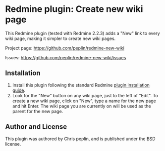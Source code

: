 Redmine plugin: Create new wiki page
=============================

This Redmine plugin (tested with Redmine 2.2.3) adds a "New" link to every wiki
page, making it simpler to create new wiki pages.

Project page: https://github.com/peplin/redmine-new-wiki

Issues: https://github.com/peplin/redmine-new-wiki/issues

## Installation

1. Install this plugin following the standard Redmine [plugin installation
   guide](http://www.redmine.org/wiki/redmine/Plugins).
1. Look for the "New" button on any wiki page, just to the left of "Edit". To
   create a new wiki page, click on "New", type a name for the new page and hit
   Enter. The wiki page you are currently on will be used as the parent for the
   new page.

## Author and License

This plugin was authored by Chris peplin, and is published under the BSD
license.

